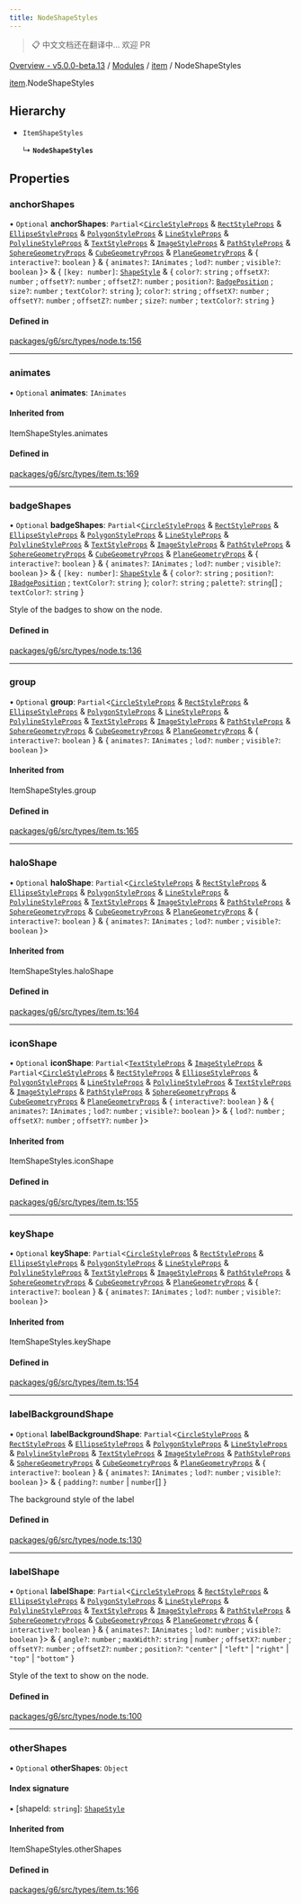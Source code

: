 ```yaml
---
title: NodeShapeStyles
---
```


> 📋 中文文档还在翻译中... 欢迎 PR

[Overview - v5.0.0-beta.13](../../README.zh.md) / [Modules](../../modules.zh.md) / [item](../../modules/item.zh.md) / NodeShapeStyles

[item](../../modules/item.zh.md).NodeShapeStyles

## Hierarchy

- `ItemShapeStyles`

  ↳ **`NodeShapeStyles`**

## Properties

### anchorShapes

• `Optional` **anchorShapes**: `Partial`<[`CircleStyleProps`](CircleStyleProps.zh.md) & [`RectStyleProps`](RectStyleProps.zh.md) & [`EllipseStyleProps`](EllipseStyleProps.zh.md) & [`PolygonStyleProps`](PolygonStyleProps.zh.md) & [`LineStyleProps`](LineStyleProps.zh.md) & [`PolylineStyleProps`](PolylineStyleProps.zh.md) & [`TextStyleProps`](TextStyleProps.zh.md) & [`ImageStyleProps`](ImageStyleProps.zh.md) & [`PathStyleProps`](PathStyleProps.zh.md) & [`SphereGeometryProps`](SphereGeometryProps.zh.md) & [`CubeGeometryProps`](CubeGeometryProps.zh.md) & [`PlaneGeometryProps`](PlaneGeometryProps.zh.md) & { `interactive?`: `boolean` } & { `animates?`: `IAnimates` ; `lod?`: `number` ; `visible?`: `boolean` }\> & { `[key: number]`: [`ShapeStyle`](../../modules/item.zh.md#shapestyle) & { `color?`: `string` ; `offsetX?`: `number` ; `offsetY?`: `number` ; `offsetZ?`: `number` ; `position?`: [`BadgePosition`](../../enums/item/BadgePosition.zh.md) ; `size?`: `number` ; `textColor?`: `string` }; `color?`: `string` ; `offsetX?`: `number` ; `offsetY?`: `number` ; `offsetZ?`: `number` ; `size?`: `number` ; `textColor?`: `string` }

#### Defined in

[packages/g6/src/types/node.ts:156](https://github.com/antvis/G6/blob/61e525e59b/packages/g6/src/types/node.ts#L156)

---

### animates

• `Optional` **animates**: `IAnimates`

#### Inherited from

ItemShapeStyles.animates

#### Defined in

[packages/g6/src/types/item.ts:169](https://github.com/antvis/G6/blob/61e525e59b/packages/g6/src/types/item.ts#L169)

---

### badgeShapes

• `Optional` **badgeShapes**: `Partial`<[`CircleStyleProps`](CircleStyleProps.zh.md) & [`RectStyleProps`](RectStyleProps.zh.md) & [`EllipseStyleProps`](EllipseStyleProps.zh.md) & [`PolygonStyleProps`](PolygonStyleProps.zh.md) & [`LineStyleProps`](LineStyleProps.zh.md) & [`PolylineStyleProps`](PolylineStyleProps.zh.md) & [`TextStyleProps`](TextStyleProps.zh.md) & [`ImageStyleProps`](ImageStyleProps.zh.md) & [`PathStyleProps`](PathStyleProps.zh.md) & [`SphereGeometryProps`](SphereGeometryProps.zh.md) & [`CubeGeometryProps`](CubeGeometryProps.zh.md) & [`PlaneGeometryProps`](PlaneGeometryProps.zh.md) & { `interactive?`: `boolean` } & { `animates?`: `IAnimates` ; `lod?`: `number` ; `visible?`: `boolean` }\> & { `[key: number]`: [`ShapeStyle`](../../modules/item.zh.md#shapestyle) & { `color?`: `string` ; `position?`: [`IBadgePosition`](../../modules/item.zh.md#ibadgeposition) ; `textColor?`: `string` }; `color?`: `string` ; `palette?`: `string`[] ; `textColor?`: `string` }

Style of the badges to show on the node.

#### Defined in

[packages/g6/src/types/node.ts:136](https://github.com/antvis/G6/blob/61e525e59b/packages/g6/src/types/node.ts#L136)

---

### group

• `Optional` **group**: `Partial`<[`CircleStyleProps`](CircleStyleProps.zh.md) & [`RectStyleProps`](RectStyleProps.zh.md) & [`EllipseStyleProps`](EllipseStyleProps.zh.md) & [`PolygonStyleProps`](PolygonStyleProps.zh.md) & [`LineStyleProps`](LineStyleProps.zh.md) & [`PolylineStyleProps`](PolylineStyleProps.zh.md) & [`TextStyleProps`](TextStyleProps.zh.md) & [`ImageStyleProps`](ImageStyleProps.zh.md) & [`PathStyleProps`](PathStyleProps.zh.md) & [`SphereGeometryProps`](SphereGeometryProps.zh.md) & [`CubeGeometryProps`](CubeGeometryProps.zh.md) & [`PlaneGeometryProps`](PlaneGeometryProps.zh.md) & { `interactive?`: `boolean` } & { `animates?`: `IAnimates` ; `lod?`: `number` ; `visible?`: `boolean` }\>

#### Inherited from

ItemShapeStyles.group

#### Defined in

[packages/g6/src/types/item.ts:165](https://github.com/antvis/G6/blob/61e525e59b/packages/g6/src/types/item.ts#L165)

---

### haloShape

• `Optional` **haloShape**: `Partial`<[`CircleStyleProps`](CircleStyleProps.zh.md) & [`RectStyleProps`](RectStyleProps.zh.md) & [`EllipseStyleProps`](EllipseStyleProps.zh.md) & [`PolygonStyleProps`](PolygonStyleProps.zh.md) & [`LineStyleProps`](LineStyleProps.zh.md) & [`PolylineStyleProps`](PolylineStyleProps.zh.md) & [`TextStyleProps`](TextStyleProps.zh.md) & [`ImageStyleProps`](ImageStyleProps.zh.md) & [`PathStyleProps`](PathStyleProps.zh.md) & [`SphereGeometryProps`](SphereGeometryProps.zh.md) & [`CubeGeometryProps`](CubeGeometryProps.zh.md) & [`PlaneGeometryProps`](PlaneGeometryProps.zh.md) & { `interactive?`: `boolean` } & { `animates?`: `IAnimates` ; `lod?`: `number` ; `visible?`: `boolean` }\>

#### Inherited from

ItemShapeStyles.haloShape

#### Defined in

[packages/g6/src/types/item.ts:164](https://github.com/antvis/G6/blob/61e525e59b/packages/g6/src/types/item.ts#L164)

---

### iconShape

• `Optional` **iconShape**: `Partial`<[`TextStyleProps`](TextStyleProps.zh.md) & [`ImageStyleProps`](ImageStyleProps.zh.md) & `Partial`<[`CircleStyleProps`](CircleStyleProps.zh.md) & [`RectStyleProps`](RectStyleProps.zh.md) & [`EllipseStyleProps`](EllipseStyleProps.zh.md) & [`PolygonStyleProps`](PolygonStyleProps.zh.md) & [`LineStyleProps`](LineStyleProps.zh.md) & [`PolylineStyleProps`](PolylineStyleProps.zh.md) & [`TextStyleProps`](TextStyleProps.zh.md) & [`ImageStyleProps`](ImageStyleProps.zh.md) & [`PathStyleProps`](PathStyleProps.zh.md) & [`SphereGeometryProps`](SphereGeometryProps.zh.md) & [`CubeGeometryProps`](CubeGeometryProps.zh.md) & [`PlaneGeometryProps`](PlaneGeometryProps.zh.md) & { `interactive?`: `boolean` } & { `animates?`: `IAnimates` ; `lod?`: `number` ; `visible?`: `boolean` }\> & { `lod?`: `number` ; `offsetX?`: `number` ; `offsetY?`: `number` }\>

#### Inherited from

ItemShapeStyles.iconShape

#### Defined in

[packages/g6/src/types/item.ts:155](https://github.com/antvis/G6/blob/61e525e59b/packages/g6/src/types/item.ts#L155)

---

### keyShape

• `Optional` **keyShape**: `Partial`<[`CircleStyleProps`](CircleStyleProps.zh.md) & [`RectStyleProps`](RectStyleProps.zh.md) & [`EllipseStyleProps`](EllipseStyleProps.zh.md) & [`PolygonStyleProps`](PolygonStyleProps.zh.md) & [`LineStyleProps`](LineStyleProps.zh.md) & [`PolylineStyleProps`](PolylineStyleProps.zh.md) & [`TextStyleProps`](TextStyleProps.zh.md) & [`ImageStyleProps`](ImageStyleProps.zh.md) & [`PathStyleProps`](PathStyleProps.zh.md) & [`SphereGeometryProps`](SphereGeometryProps.zh.md) & [`CubeGeometryProps`](CubeGeometryProps.zh.md) & [`PlaneGeometryProps`](PlaneGeometryProps.zh.md) & { `interactive?`: `boolean` } & { `animates?`: `IAnimates` ; `lod?`: `number` ; `visible?`: `boolean` }\>

#### Inherited from

ItemShapeStyles.keyShape

#### Defined in

[packages/g6/src/types/item.ts:154](https://github.com/antvis/G6/blob/61e525e59b/packages/g6/src/types/item.ts#L154)

---

### labelBackgroundShape

• `Optional` **labelBackgroundShape**: `Partial`<[`CircleStyleProps`](CircleStyleProps.zh.md) & [`RectStyleProps`](RectStyleProps.zh.md) & [`EllipseStyleProps`](EllipseStyleProps.zh.md) & [`PolygonStyleProps`](PolygonStyleProps.zh.md) & [`LineStyleProps`](LineStyleProps.zh.md) & [`PolylineStyleProps`](PolylineStyleProps.zh.md) & [`TextStyleProps`](TextStyleProps.zh.md) & [`ImageStyleProps`](ImageStyleProps.zh.md) & [`PathStyleProps`](PathStyleProps.zh.md) & [`SphereGeometryProps`](SphereGeometryProps.zh.md) & [`CubeGeometryProps`](CubeGeometryProps.zh.md) & [`PlaneGeometryProps`](PlaneGeometryProps.zh.md) & { `interactive?`: `boolean` } & { `animates?`: `IAnimates` ; `lod?`: `number` ; `visible?`: `boolean` }\> & { `padding?`: `number` \| `number`[] }

The background style of the label

#### Defined in

[packages/g6/src/types/node.ts:130](https://github.com/antvis/G6/blob/61e525e59b/packages/g6/src/types/node.ts#L130)

---

### labelShape

• `Optional` **labelShape**: `Partial`<[`CircleStyleProps`](CircleStyleProps.zh.md) & [`RectStyleProps`](RectStyleProps.zh.md) & [`EllipseStyleProps`](EllipseStyleProps.zh.md) & [`PolygonStyleProps`](PolygonStyleProps.zh.md) & [`LineStyleProps`](LineStyleProps.zh.md) & [`PolylineStyleProps`](PolylineStyleProps.zh.md) & [`TextStyleProps`](TextStyleProps.zh.md) & [`ImageStyleProps`](ImageStyleProps.zh.md) & [`PathStyleProps`](PathStyleProps.zh.md) & [`SphereGeometryProps`](SphereGeometryProps.zh.md) & [`CubeGeometryProps`](CubeGeometryProps.zh.md) & [`PlaneGeometryProps`](PlaneGeometryProps.zh.md) & { `interactive?`: `boolean` } & { `animates?`: `IAnimates` ; `lod?`: `number` ; `visible?`: `boolean` }\> & { `angle?`: `number` ; `maxWidth?`: `string` \| `number` ; `offsetX?`: `number` ; `offsetY?`: `number` ; `offsetZ?`: `number` ; `position?`: `"center"` \| `"left"` \| `"right"` \| `"top"` \| `"bottom"` }

Style of the text to show on the node.

#### Defined in

[packages/g6/src/types/node.ts:100](https://github.com/antvis/G6/blob/61e525e59b/packages/g6/src/types/node.ts#L100)

---

### otherShapes

• `Optional` **otherShapes**: `Object`

#### Index signature

▪ [shapeId: `string`]: [`ShapeStyle`](../../modules/item.zh.md#shapestyle)

#### Inherited from

ItemShapeStyles.otherShapes

#### Defined in

[packages/g6/src/types/item.ts:166](https://github.com/antvis/G6/blob/61e525e59b/packages/g6/src/types/item.ts#L166)
